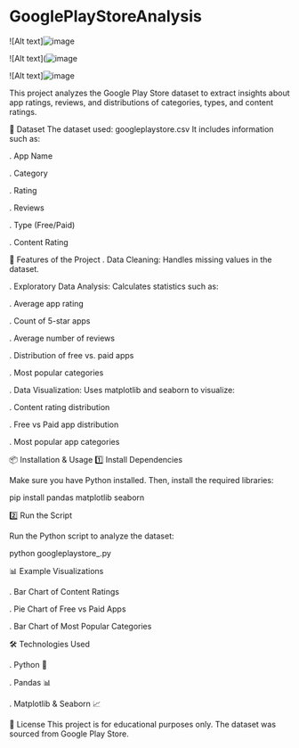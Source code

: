 # GooglePlayStoreAnalysis

![Alt text]![image](https://github.com/user-attachments/assets/18f410f1-ba9c-4e39-9f14-25aaf805b66a)

![Alt text](![image](https://github.com/user-attachments/assets/b9e795c9-b8f6-45d8-9b26-13f40f07d4ae)


![Alt text]![image](https://github.com/user-attachments/assets/7ea06265-2d93-41a0-9de0-24f364dc7670)


This project analyzes the Google Play Store dataset to extract insights about app ratings, reviews, and distributions of categories, types, and content ratings.

📂 Dataset
The dataset used: googleplaystore.csv
It includes information such as:

. App Name

. Category

. Rating

. Reviews

. Type (Free/Paid)

. Content Rating

📌 Features of the Project
. Data Cleaning: Handles missing values in the dataset.

. Exploratory Data Analysis: Calculates statistics such as:
  
  . Average app rating
  
  . Count of 5-star apps
  
  . Average number of reviews
  
  . Distribution of free vs. paid apps
  
  . Most popular categories

. Data Visualization: Uses matplotlib and seaborn to visualize:

  . Content rating distribution
  
  . Free vs Paid app distribution
  
  . Most popular app categories

📦 Installation & Usage
1️⃣ Install Dependencies

Make sure you have Python installed. Then, install the required libraries:

pip install pandas matplotlib seaborn

2️⃣ Run the Script

Run the Python script to analyze the dataset:

python googleplaystore_.py

📊 Example Visualizations

. Bar Chart of Content Ratings

. Pie Chart of Free vs Paid Apps

. Bar Chart of Most Popular Categories

🛠 Technologies Used

. Python 🐍

. Pandas 📊

. Matplotlib & Seaborn 📈

📄 License
This project is for educational purposes only. The dataset was sourced from Google Play Store.

